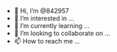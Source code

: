 - 👋 Hi, I’m @842957
- 👀 I’m interested in ...
- 🌱 I’m currently learning ...
- 💞️ I’m looking to collaborate on ...
- 📫 How to reach me ...

<!---
842957/842957 is a ✨ special ✨ repository because its `README.md` (this file) appears on your GitHub profile.
You can click the Preview link to take a look at your changes.
--
